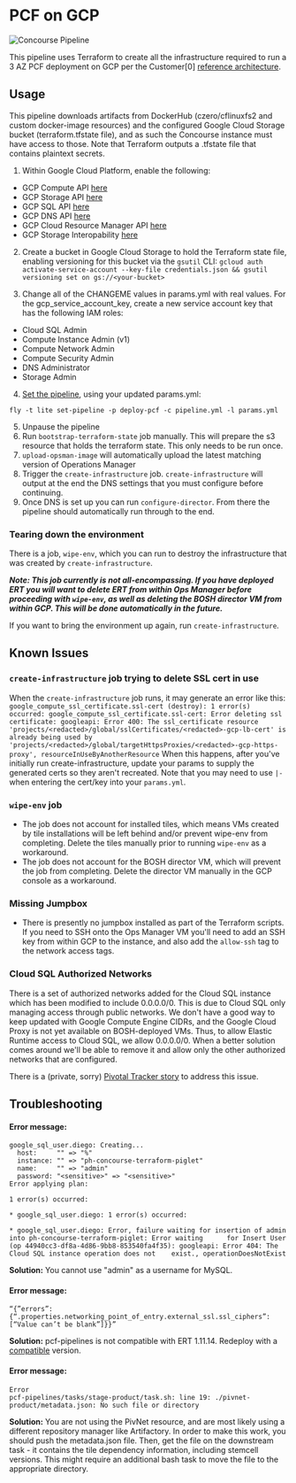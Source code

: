 # PCF on GCP

![Concourse Pipeline](embed.png)

This pipeline uses Terraform to create all the infrastructure required to run a
3 AZ PCF deployment on GCP per the Customer[0] [reference
architecture](http://docs.pivotal.io/pivotalcf/1-10/refarch/gcp/gcp_ref_arch.html).

## Usage

This pipeline downloads artifacts from DockerHub (czero/cflinuxfs2 and custom
docker-image resources) and the configured Google Cloud Storage bucket
(terraform.tfstate file), and as such the Concourse instance must have access
to those. Note that Terraform outputs a .tfstate file that contains plaintext
secrets.

1. Within Google Cloud Platform, enable the following:
  * GCP Compute API [here](https://console.cloud.google.com/apis/api/compute_component)
  * GCP Storage API [here](https://console.cloud.google.com/apis/api/storage_component)
  * GCP SQL API [here](https://console.cloud.google.com/apis/api/sql_component)
  * GCP DNS API [here](https://console.cloud.google.com/apis/api/dns)
  * GCP Cloud Resource Manager API [here](https://console.cloud.google.com/apis/api/cloudresourcemanager.googleapis.com/overview)
  * GCP Storage Interopability [here](https://console.cloud.google.com/storage/settings)

2. Create a bucket in Google Cloud Storage to hold the Terraform state file, enabling versioning for this bucket via the `gsutil` CLI: `gcloud auth activate-service-account --key-file credentials.json && gsutil versioning set on gs://<your-bucket>`

3. Change all of the CHANGEME values in params.yml with real values. For the gcp_service_account_key, create a new service account key that has the following IAM roles:
  * Cloud SQL Admin
  * Compute Instance Admin (v1)
  * Compute Network Admin
  * Compute Security Admin
  * DNS Administrator
  * Storage Admin

4. [Set the pipeline](http://concourse.ci/single-page.html#fly-set-pipeline), using your updated params.yml:
  ```
  fly -t lite set-pipeline -p deploy-pcf -c pipeline.yml -l params.yml
  ```

5. Unpause the pipeline
6. Run `bootstrap-terraform-state` job manually. This will prepare the s3 resource that holds the terraform state. This only needs to be run once.
7. `upload-opsman-image` will automatically upload the latest matching version of Operations Manager
8. Trigger the `create-infrastructure` job. `create-infrastructure` will output at the end the DNS settings that you must configure before continuing.
9. Once DNS is set up you can run `configure-director`. From there the pipeline should automatically run through to the end.

### Tearing down the environment

There is a job, `wipe-env`, which you can run to destroy the infrastructure
that was created by `create-infrastructure`.

_**Note: This job currently is not all-encompassing. If you have deployed ERT you will want to delete ERT from within Ops Manager before proceeding with `wipe-env`, as well as deleting the BOSH director VM from within GCP. This will be done automatically in the future.**_

If you want to bring the environment up again, run `create-infrastructure`.

## Known Issues

### `create-infrastructure` job trying to delete SSL cert in use

When the `create-infrastructure` job runs, it may generate an error like this:
`google_compute_ssl_certificate.ssl-cert (destroy): 1 error(s) occurred:
google_compute_ssl_certificate.ssl-cert: Error deleting ssl certificate: googleapi: Error 400: The ssl_certificate resource 'projects/<redacted>/global/sslCertificates/<redacted>-gcp-lb-cert' is already being used by 'projects/<redacted>/global/targetHttpsProxies/<redacted>-gcp-https-proxy', resourceInUseByAnotherResource`
When this happens, after you've initially run create-infrastructure, update your params to supply the generated certs so they aren't recreated. Note that you may need to use `|-` when entering the cert/key into your `params.yml`. 

### `wipe-env` job
* The job does not account for installed tiles, which means VMs created by tile
  installations will be left behind and/or prevent wipe-env from completing.
  Delete the tiles manually prior to running `wipe-env` as a workaround.
* The job does not account for the BOSH director VM, which will prevent the job
  from completing. Delete the director VM manually in the GCP console as a
  workaround.

### Missing Jumpbox
* There is presently no jumpbox installed as part of the Terraform scripts. If
  you need to SSH onto the Ops Manager VM you'll need to add an SSH key from
  within GCP to the instance, and also add the `allow-ssh` tag to the network
  access tags.

### Cloud SQL Authorized Networks

There is a set of authorized networks added for the Cloud SQL instance which
has been modified to include 0.0.0.0/0. This is due to Cloud SQL only
managing access through public networks. We don't have a good way to keep
updated with Google Compute Engine CIDRs, and the Google Cloud Proxy is not
yet available on BOSH-deployed VMs. Thus, to allow Elastic Runtime access to
Cloud SQL, we allow 0.0.0.0/0. When a better solution comes around we'll be
able to remove it and allow only the other authorized networks that are
configured.

There is a (private, sorry) [Pivotal Tracker
story](https://www.pivotaltracker.com/n/projects/975916/stories/133642819) to
address this issue.


## Troubleshooting

#### Error message: ####
   ```
   google_sql_user.diego: Creating...
     host:     "" => "%"
     instance: "" => "ph-concourse-terraform-piglet"
     name:     "" => "admin"
     password: "<sensitive>" => "<sensitive>"
   Error applying plan:

   1 error(s) occurred:

   * google_sql_user.diego: 1 error(s) occurred:

   * google_sql_user.diego: Error, failure waiting for insertion of admin into ph-concourse-terraform-piglet: Error waiting      for Insert User (op 44940cc3-df8a-4d86-9bb8-853540fa4f35): googleapi: Error 404: The Cloud SQL instance operation does not    exist., operationDoesNotExist
   ```
   
   **Solution:** You cannot use "admin" as a username for MySQL. 
   
   
   #### Error message: ####
   ```
   “{”errors”:{“.properties.networking_point_of_entry.external_ssl.ssl_ciphers”:[“Value can’t be blank”]}}”
   ```
   
   **Solution:** pcf-pipelines is not compatible with ERT 1.11.14. Redeploy with a [compatible](https://github.com/pivotal-cf/pcf-pipelines#install-pcf-pipelines) version. 
   
   
   
#### Error message: ####

    Error
    pcf-pipelines/tasks/stage-product/task.sh: line 19: ./pivnet-product/metadata.json: No such file or directory



   **Solution:** You are not using the PivNet resource, and are most likely using a different repository manager like Artifactory. In order to make this work, you should push the metadata.json file. Then, get the file on the downstream task - it contains the tile dependency information, including stemcell versions. This might require an additional bash task to move the file to the appropriate directory. 
